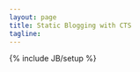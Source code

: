 ```yaml
---
layout: page
title: Static Blogging with CTS 
tagline:
---
```

{% include JB/setup %}



<script>
$(function() {
  SelectPage("StaticBlogging");
});
</script>
